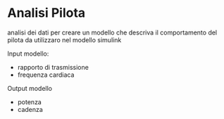 # Analisi Pilota

analisi dei dati per creare un modello che descriva il comportamento del pilota da utilizzaro nel modello simulink


Input modello:
- rapporto di trasmissione 
- frequenza cardiaca

Output modello 
- potenza
- cadenza

